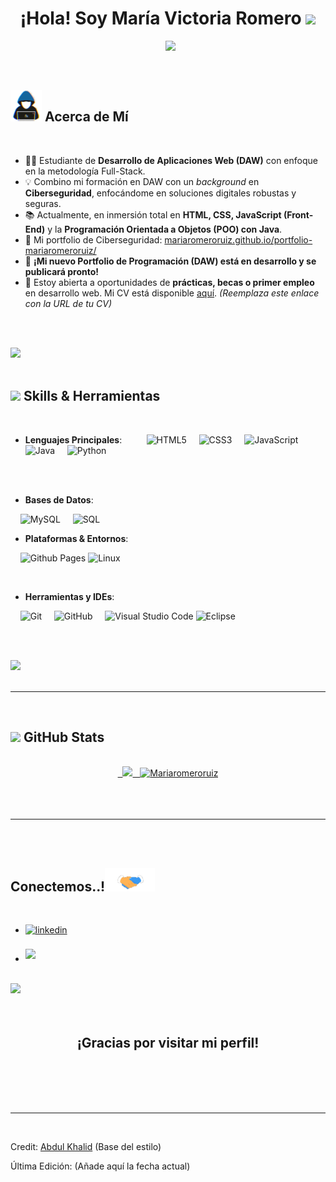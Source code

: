 <h1 align="center"><b>¡Hola! Soy María Victoria Romero </b><img src="https://media.giphy.com/media/hvRJCLFzcasrR4ia7z/giphy.gif" width="35"></h1>
<p align="center">
  <a href="https://github.com/DenverCoder1/readme-typing-svg"><img src="https://readme-typing-svg.herokuapp.com?font=Time+New+Roman&color=cyan&size=25&center=true&vCenter=true&width=600&height=100&lines=¡Bienvenid@+a+mi+espacio+de+código!;Desarrolladora+Web+Full+Stack+en+formación+%7C+DAW;HTML+•+CSS+•+JavaScript+•+Python;Apasionada+por+crear+soluciones+digitales+seguras+y+eficientes+%F0%9F%92%BB"></a>
</p>

<br>

## <picture><img src = "https://github.com/0xAbdulKhalid/0xAbdulKhalid/raw/main/assets/mdImages/about_me.gif" width = 50px></picture> **Acerca de Mí**

<br>

- 👩‍💻 Estudiante de **Desarrollo de Aplicaciones Web (DAW)** con enfoque en la metodología Full-Stack.
- 💡 Combino mi formación en DAW con un *background* en **Ciberseguridad**, enfocándome en soluciones digitales robustas y seguras.
- 📚 Actualmente, en inmersión total en **HTML, CSS, JavaScript (Front-End)** y la **Programación Orientada a Objetos (POO) con Java**.
- 🔗 Mi portfolio de Ciberseguridad: [mariaromeroruiz.github.io/portfolio-mariaromeroruiz/](https://mariaromeroruiz.github.io/portfolio-mariaromeroruiz/)
- 🚧 **¡Mi nuevo Portfolio de Programación (DAW) está en desarrollo y se publicará pronto!**
- 💼 Estoy abierta a oportunidades de **prácticas, becas o primer empleo** en desarrollo web. Mi CV está disponible [aquí](mariaromeroruiz.github.io/cv). *(Reemplaza este enlace con la URL de tu CV)*

<br><br>

<img src="https://user-images.githubusercontent.com/73097560/115834477-dbab4500-a447-11eb-908a-139a6edaec5c.gif"><br><br>

## <img src="https://media2.giphy.com/media/QssGEmpkyEOhBCb7e1/giphy.gif?cid=ecf05e47a0n3gi1bfqntqmob8g9aid1oyj2wr3ds3mg700bl&rid=giphy.gif" width ="25"><b> Skills & Herramientas</b>
<br>

<p align="center">

- **Lenguajes Principales**:
    
    ![HTML5](https://img.shields.io/badge/HTML5%20-%23E34F26.svg?style=for-the-badge&logo=html5&logoColor=white)
    ![CSS3](https://img.shields.io/badge/CSS%20-%231572B6.svg?style=for-the-badge&logo=css3&logoColor=white)
    ![JavaScript](https://img.shields.io/badge/JavaScript%20-%23F7DF1E.svg?style=for-the-badge&logo=javascript&logoColor=black)
    ![Java](https://img.shields.io/badge/Java%20-%23007396.svg?style=for-the-badge&logo=java&logoColor=white)
    ![Python](https://img.shields.io/badge/Python%20-%2314354C.svg?style=for-the-badge&logo=python&logoColor=white)

<br>   
    
- **Bases de Datos**:

    ![MySQL](https://img.shields.io/badge/MySQL-005C8F?style=for-the-badge&logo=mysql&logoColor=white)
    ![SQL](https://img.shields.io/badge/SQL-00000F?style=for-the-badge&logo=mysql&logoColor=white)
    
<br>

- **Plataformas & Entornos**:

    ![Github Pages](https://img.shields.io/badge/GitHub%20Pages-%23327FC7.svg?style=for-the-badge&logo=github&logoColor=white)
    ![Linux](https://img.shields.io/badge/Linux-FCC624?style=for-the-badge&logo=linux&logoColor=black)

<br>

- **Herramientas y IDEs**:

    ![Git](https://img.shields.io/badge/git-%23F05033.svg?style=for-the-badge&logo=git&logoColor=white)
    ![GitHub](https://img.shields.io/badge/github-%23121011.svg?style=for-the-badge&logo=github&logoColor=white)
    ![Visual Studio Code](https://img.shields.io/badge/Visual%20Studio%20Code-0078d7.svg?style=for-the-badge&logo=visual-studio-code&logoColor=white)
    ![Eclipse](https://img.shields.io/badge/Eclipse-2C2255?style=for-the-badge&logo=eclipse&logoColor=white)

</p>

<br>
<br>

<img src="https://user-images.githubusercontent.com/73097560/115834477-dbab4500-a447-11eb-908a-139a6edaec5c.gif"><br><br>

-----

<br>


## <img src="https://media.giphy.com/media/iY8CRBdQXODJSCERIr/giphy.gif" width="35"><b> GitHub Stats </b>
<br>

<div align="center">

<a href="https://github.com/Mariaromeroruiz/">
  <img src="https://github-readme-stats.vercel.app/api?username=Mariaromeroruiz&include_all_commits=true&count_private=true&show_icons=true&line_height=20&title_color=7A7ADB&icon_color=2234AE&text_color=D3D3D3&bg_color=0,000000,130F40" width="450"/>
  <img src="https://github-readme-stats.vercel.app/api/top-langs?username=Mariaromeroruiz&show_icons=true&locale=en&layout=compact&line_height=20&title_color=7A7ADB&icon_color=2234AE&text_color=D3D3D3&bg_color=0,000000,130F40" width="375"  alt="Mariaromeroruiz"/>

</a>
</div>

<br>
<br>
<br>

-----

<br>
<br>

## <b> Conectemos..!</b><img src="https://github.com/0xAbdulKhalid/0xAbdulKhalid/raw/main/assets/mdImages/handshake.gif" width ="80">
<br>
<div align='left'>

<ul>

<li>
<a href="https://www.linkedin.com/in/mar%C3%ADa-victoria-romero-ru%C3%ADz-7b707027a/" target="_blank">
<img src="https://img.shields.io/badge/linkedin:%20María%20Victoria%20Romero%20Ruiz-%2300acee.svg?color=405DE6&style=for-the-badge&logo=linkedin&logoColor=white" alt=linkedin style="margin-bottom: 5px;"/>
</a>
</li>

<br>

<li>
<a href="mailto:mariaromeroruiz95@gmail.com" target="_blank">
<img src="https://img.shields.io/badge/gmail:%20mariaromeroruiz95@gmail.com-%23EA4335.svg?style=for-the-badge&logo=gmail&logoColor=white" t=mail style="margin-bottom: 5px;" />
</a>
</li>
	
</ul>
</div>

<br>
<img src="https://user-images.githubusercontent.com/73097560/115834477-dbab4500-a447-11eb-908a-139a6edaec5c.gif">
<br>
<br>
<br>

<div align='center'>

## **¡Gracias por visitar mi perfil!**

</div>
<br>
<br>
<br>
<br>

---

<br>

Credit: [Abdul Khalid](https://github.com/0xabdulkhalid) (Base del estilo)

Última Edición: (Añade aquí la fecha actual)

